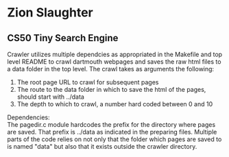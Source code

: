 # Zion Slaughter

## CS50 Tiny Search Engine


Crawler utilizes multiple dependcies as appropriated in the Makefile and top level README to crawl dartmouth webpages
and saves the raw html files to a data folder in the top level. The crawl takes as arguments the following:

1. The root page URL to crawl for subsequent pages<br>
2. The route to the data folder in which to save the html of the pages, should start with ../data<br>
3. The depth to which to crawl, a number hard coded between 0 and 10<br>

Dependencies:<br>
The pagedir.c module hardcodes the prefix for the directory where pages are saved. That prefix is ../data as indicated
in the preparing files.
Multiple parts of the code relies on not only that the folder which pages are saved to is named "data" but also that it exists
outside the crawler directory.